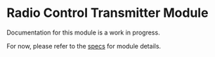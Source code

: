 # Radio Control Transmitter Module
Documentation for this module is a work in progress.

For now, please refer to the [specs](specs.yaml) for module details.
